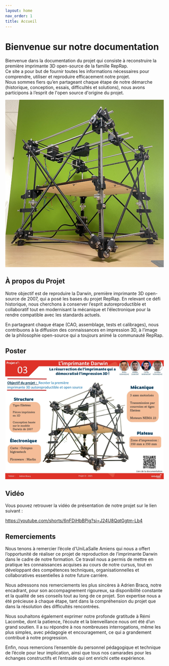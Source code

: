 ```yaml
---
layout: home
nav_order: 1
title: Accueil
---
```


# Bienvenue sur notre documentation

Bienvenue dans la documentation du projet qui consiste à reconstruire la première imprimante 3D open-source de la famille RepRap.  
Ce site a pour but de fournir toutes les informations nécessaires pour comprendre, utiliser et reproduire efficacement notre projet.  
Nous sommes fiers qu’en partageant chaque étape de notre démarche (historique, conception, essais, difficultés et solutions), nous avons participons à l’esprit de l'open source d'origine du projet.

<p align="center">
  <img src="images/notre_darwin.JPG" alt="Imprimante 3D Darwin" width="600">
</p>

## À propos du Projet

Notre objectif est de reproduire la Darwin, première imprimante 3D open-source de 2007, qui a posé les bases du projet RepRap. En relevant ce défi historique, nous cherchons à conserver l’esprit autoreproductible et collaboratif tout en modernisant la mécanique et l’électronique pour la rendre compatible avec les standards actuels.

En partageant chaque étape (CAO, assemblage, tests et calibrages), nous contribuons à la diffusion des connaissances en impression 3D, à l’image de la philosophie open-source qui a toujours animé la communauté RepRap.  

## Poster

![Poster projet](images/poster_darwin.jpg)

## Vidéo

Vous pouvez retrouver la vidéo de présentation de notre projet sur le lien suivant :

https://youtube.com/shorts/6nFDiHbBPig?si=J24U8QqtGgtm-Lb4

## Remerciements

Nous tenons à remercier l’école d'UniLaSalle Amiens qui nous a offert l’opportunité de réaliser ce projet de reproduction de l’imprimante Darwin dans le cadre de notre formation. Ce travail nous a permis de mettre en pratique les connaissances acquises au cours de notre cursus, tout en développant des compétences techniques, organisationnelles et collaboratives essentielles à notre future carrière.

Nous adressons nos remerciements les plus sincères à Adrien Bracq, notre encadrant, pour son accompagnement rigoureux, sa disponibilité constante et la qualité de ses conseils tout au long de ce projet. Son expertise nous a été précieuse à chaque étape, tant dans la compréhension du projet que dans la résolution des difficultés rencontrées.

Nous souhaitons également exprimer notre profonde gratitude à Rémi Lacombe, dont la patience, l’écoute et la bienveillance nous ont été d’un grand soutien. Il a su répondre à nos nombreuses interrogations, même les plus simples, avec pédagogie et encouragement, ce qui a grandement contribué à notre progression.

Enfin, nous remercions l’ensemble du personnel pédagogique et technique de l’école pour leur implication, ainsi que tous nos camarades pour les échanges constructifs et l’entraide qui ont enrichi cette expérience.
